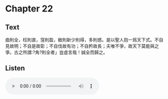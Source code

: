 # Chapter 22

## Text

曲則全，枉則直，窪則盈，敝則新少則得，多則惑。是以聖人抱一爲天下式。不自見故明；不自是故彰；不自伐故有功；不自矜故長；夫唯不爭，故天下莫能與之爭。古之所謂∶?角?則全者」豈虛言哉！誠全而歸之。

## Listen

<audio controls>
  <source src="./generated_audio/daodejing_22.wav" type="audio/wav">
  Your browser does not support the audio element.
</audio>
